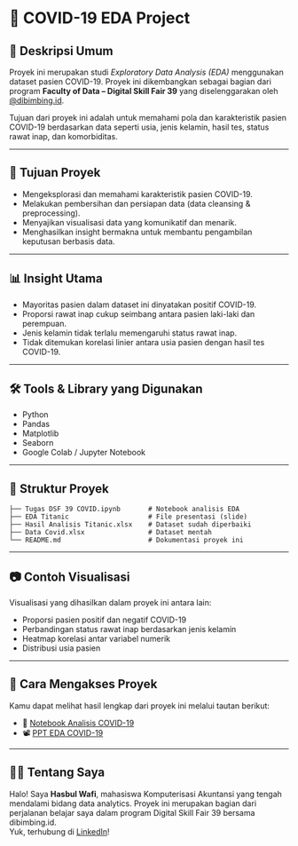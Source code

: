 # 🦠 COVID-19 EDA Project

## 📌 Deskripsi Umum  
Proyek ini merupakan studi *Exploratory Data Analysis (EDA)* menggunakan dataset pasien COVID-19. Proyek ini dikembangkan sebagai bagian dari program **Faculty of Data – Digital Skill Fair 39** yang diselenggarakan oleh [@dibimbing.id](https://dibimbing.id).  

Tujuan dari proyek ini adalah untuk memahami pola dan karakteristik pasien COVID-19 berdasarkan data seperti usia, jenis kelamin, hasil tes, status rawat inap, dan komorbiditas.

---

## 🎯 Tujuan Proyek  
- Mengeksplorasi dan memahami karakteristik pasien COVID-19.  
- Melakukan pembersihan dan persiapan data (data cleansing & preprocessing).  
- Menyajikan visualisasi data yang komunikatif dan menarik.  
- Menghasilkan insight bermakna untuk membantu pengambilan keputusan berbasis data.  

---

## 📊 Insight Utama  
- Mayoritas pasien dalam dataset ini dinyatakan positif COVID-19.  
- Proporsi rawat inap cukup seimbang antara pasien laki-laki dan perempuan.  
- Jenis kelamin tidak terlalu memengaruhi status rawat inap.  
- Tidak ditemukan korelasi linier antara usia pasien dengan hasil tes COVID-19.  

---

## 🛠️ Tools & Library yang Digunakan  
- Python  
- Pandas  
- Matplotlib  
- Seaborn  
- Google Colab / Jupyter Notebook  

---

## 📁 Struktur Proyek  
```
├── Tugas DSF 39 COVID.ipynb       # Notebook analisis EDA
├── EDA Titanic                    # File presentasi (slide)
├── Hasil Analisis Titanic.xlsx    # Dataset sudah diperbaiki
├── Data Covid.xlsx                # Dataset mentah
└── README.md                      # Dokumentasi proyek ini
```
---

## 📷 Contoh Visualisasi  
Visualisasi yang dihasilkan dalam proyek ini antara lain:  
- Proporsi pasien positif dan negatif COVID-19  
- Perbandingan status rawat inap berdasarkan jenis kelamin  
- Heatmap korelasi antar variabel numerik  
- Distribusi usia pasien  

---

## 📄 Cara Mengakses Proyek  
Kamu dapat melihat hasil lengkap dari proyek ini melalui tautan berikut:  
- 📘 [Notebook Analisis COVID-19](https://github.com/Sebul1306/DSF39-EDA-Covid/blob/main/Tugas_DSF_39_COVID.ipynb) 
- 📽️ [PPT EDA COVID-19](https://github.com/Sebul1306/EDA-COVID19/blob/main/Presentasi_COVID.pdf)  

---

## 🙋‍♂️ Tentang Saya  
Halo! Saya **Hasbul Wafi**, mahasiswa Komputerisasi Akuntansi yang tengah mendalami bidang data analytics. Proyek ini merupakan bagian dari perjalanan belajar saya dalam program Digital Skill Fair 39 bersama dibimbing.id.  
Yuk, terhubung di [LinkedIn](https://www.linkedin.com/in/hasbulwafi/)!
